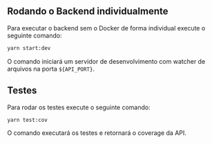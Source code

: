 ## Rodando o Backend individualmente

Para executar o backend sem o Docker de forma individual execute o seguinte comando:

```bash
yarn start:dev
```

O comando iniciará um servidor de desenvolvimento com watcher de arquivos na porta `${API_PORT}`.

## Testes

Para rodar os testes execute o seguinte comando: 
```bash
yarn test:cov
```

O comando executará os testes e retornará o coverage da API.